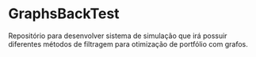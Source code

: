 # GraphsBackTest
Repositório para desenvolver sistema de simulação que irá possuir diferentes métodos de filtragem para otimização de portfólio com grafos.
